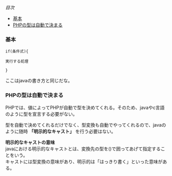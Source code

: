 *目次*
* [基本](#基本)
* [PHPの型は自動で決まる](#PHPの型は自動で決まる)

### 基本

    if(条件式){

    実行する処理

    }

ここはjavaの書き方と同じだな。

### PHPの型は自動で決まる

PHPでは、値によってPHPが自動で型を決めてくれる。そのため、javaやc言語のように型を宣言する必要がない。

型を自動で決めてくれるだけでなく、型変換も自動でやってくれるので、javaのように随時 **「明示的なキャスト」** を行う必要はない。

**明示的なキャストの意味**  
javaにおける明示的なキャストとは、変換先の型を()で囲ってあげて指定することをいう。  
キャストには型変換の意味があり、明示的は「はっきり書く」といった意味がある。  

